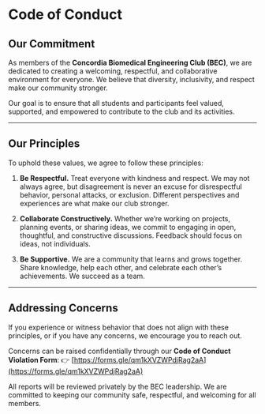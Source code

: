 

# Code of Conduct

## Our Commitment

As members of the **Concordia Biomedical Engineering Club (BEC)**, we are dedicated to creating a welcoming, respectful, and collaborative environment for everyone. We believe that diversity, inclusivity, and respect make our community stronger.

Our goal is to ensure that all students and participants feel valued, supported, and empowered to contribute to the club and its activities.

---

## Our Principles

To uphold these values, we agree to follow these principles:

1. **Be Respectful.**
   Treat everyone with kindness and respect. We may not always agree, but disagreement is never an excuse for disrespectful behavior, personal attacks, or exclusion. Different perspectives and experiences are what make our club stronger.

2. **Collaborate Constructively.**
   Whether we’re working on projects, planning events, or sharing ideas, we commit to engaging in open, thoughtful, and constructive discussions. Feedback should focus on ideas, not individuals.

3. **Be Supportive.**
   We are a community that learns and grows together. Share knowledge, help each other, and celebrate each other’s achievements. We succeed as a team.

---

## Addressing Concerns

If you experience or witness behavior that does not align with these principles, or if you have any concerns, we encourage you to reach out.

Concerns can be raised confidentially through our **Code of Conduct Violation Form**:
👉 [https://forms.gle/qm1kXVZWPdjRag2aA](https://forms.gle/qm1kXVZWPdjRag2aA)

All reports will be reviewed privately by the BEC leadership. We are committed to keeping our community safe, respectful, and welcoming for all members.
